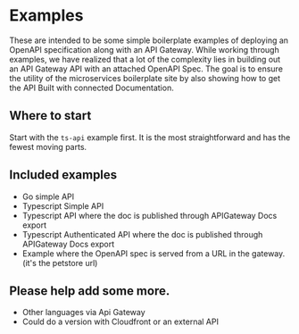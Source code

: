 # Examples
These are intended to be some simple boilerplate examples of deploying an OpenAPI specification along with an API Gateway.  While working through examples, we have realized that a lot of the complexity lies in building out an API Gateway API with an attached OpenAPI Spec.  The goal is to ensure the utility of the microservices boilerplate site by also showing how to get the API Built with connected Documentation.

## Where to start
Start with the `ts-api` example first.  It is the most straightforward and has the fewest moving parts.

## Included examples
- Go simple API
- Typescript Simple API
- Typescript API where the doc is published through APIGateway Docs export
- Typescript Authenticated API where the doc is published through APIGateway Docs export
- Example where the OpenAPI spec is served from a URL in the gateway. (it's the petstore url)

## Please help add some more.
- Other languages via Api Gateway
- Could do a version with Cloudfront or an external API

